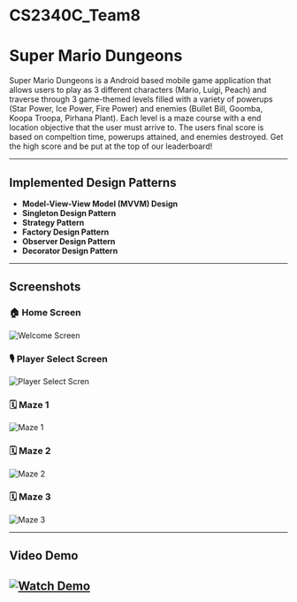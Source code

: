 # CS2340C_Team8

# Super Mario Dungeons

Super Mario Dungeons is a Android based mobile game application that allows users to play as 3 different characters (Mario, Luigi, Peach) and traverse through 3 game-themed levels filled with a variety of powerups (Star Power, Ice Power, Fire Power) and enemies (Bullet Bill, Goomba, Koopa Troopa, Pirhana Plant). Each level is a maze course with a end location objective that the user must arrive to. The users final score is based on compeltion time, powerups attained, and enemies destroyed. Get the high score and be put at the top of our leaderboard!

---

## Implemented Design Patterns

- **Model-View-View Model (MVVM) Design**
- **Singleton Design Pattern**
- **Strategy Pattern**
- **Factory Design Pattern**
- **Observer Design Pattern**
- **Decorator Design Pattern**

---

## Screenshots

### 🏠 Home Screen
![Welcome Screen](screenshots/welcomescreen.png)

### 🎙️ Player Select Screen
![Player Select Scren](screenshots/playerscreen.png)

### 🗓️ Maze 1
![Maze 1](screenshots/maze1.png)

### 🗓️ Maze 2
![Maze 2](screenshots/maze2.png)

### 🗓️ Maze 3
![Maze 3](screenshots/maze3.png)

---

## Video Demo
[![Watch Demo](screenshots/video.png)](https://drive.google.com/drive/folders/1_m2-2hDuRp-6ouT8JDdusDp_0CgRZDtw?dmr=1&ec=wgc-drive-globalnav-goto)
---

